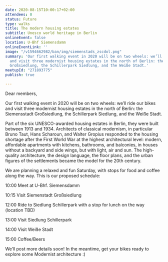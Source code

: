 ```yaml
---
date: 2020-08-15T10:00:17+02:00
attendees: 0
status: Future
type: walks
title: The modern housing estates
subtitle: Unesco world heritage in Berlin
onlineEvent: false
location: U-Bhf Siemensdamm
onlineEventLink: ''
image: "/v1594662982/ban/img/siemenstads_zscdol.png"
summary: 'Our first walking event in 2020 will be on two wheels: we’ll ride our bikes
  and visit three modernist housing estates in the north of Berlin: the Siemensstadt
  Großsiedlung, the Schillerpark Siedlung, and the Weiße Stadt.'
meetupId: "271893775"
publish: true

---
```

Dear members,

Our first walking event in 2020 will be on two wheels: we’ll ride our bikes and visit three modernist housing estates in the north of Berlin: the Siemensstadt Großsiedlung, the Schillerpark Siedlung, and the Weiße Stadt.

Part of the six UNESCO-awarded housing estates in Berlin, they were built between 1913 and 1934. Architects of classical modernism, in particular Bruno Taut, Hans Scharoun, and Walter Gropius responded to the housing shortage after the First World War at the highest architectural level: modern, affordable apartments with kitchens, bathrooms, and balconies, in houses without a backyard and side wings, but with light, air and sun. The high-quality architecture, the design language, the floor plans, and the urban figures of the settlements became the model for the 20th century.

We are planning a relaxed and fun Saturday, with stops for food and coffee along the way. This is our proposed schedule:

10:00 Meet at U-Bhf. Siemensdamm

10:15 Visit Siemenstadt Großsiedlung

12:00 Ride to Siedlung Schillerpark with a stop for lunch on the way (location TBD)

13:00 Visit Siedlung Schillerpark

14:00 Visit Weiße Stadt

15:00 Coffee/Beers

We’ll post more details soon! In the meantime, get your bikes ready to explore some Modernist architecture :)